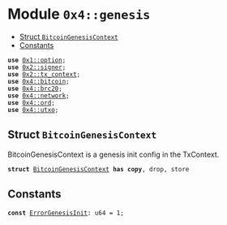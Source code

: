 
<a name="0x4_genesis"></a>

# Module `0x4::genesis`



-  [Struct `BitcoinGenesisContext`](#0x4_genesis_BitcoinGenesisContext)
-  [Constants](#@Constants_0)


<pre><code><b>use</b> <a href="">0x1::option</a>;
<b>use</b> <a href="">0x2::signer</a>;
<b>use</b> <a href="">0x2::tx_context</a>;
<b>use</b> <a href="bitcoin.md#0x4_bitcoin">0x4::bitcoin</a>;
<b>use</b> <a href="brc20.md#0x4_brc20">0x4::brc20</a>;
<b>use</b> <a href="network.md#0x4_network">0x4::network</a>;
<b>use</b> <a href="ord.md#0x4_ord">0x4::ord</a>;
<b>use</b> <a href="utxo.md#0x4_utxo">0x4::utxo</a>;
</code></pre>



<a name="0x4_genesis_BitcoinGenesisContext"></a>

## Struct `BitcoinGenesisContext`

BitcoinGenesisContext is a genesis init config in the TxContext.


<pre><code><b>struct</b> <a href="genesis.md#0x4_genesis_BitcoinGenesisContext">BitcoinGenesisContext</a> <b>has</b> <b>copy</b>, drop, store
</code></pre>



<a name="@Constants_0"></a>

## Constants


<a name="0x4_genesis_ErrorGenesisInit"></a>



<pre><code><b>const</b> <a href="genesis.md#0x4_genesis_ErrorGenesisInit">ErrorGenesisInit</a>: u64 = 1;
</code></pre>
